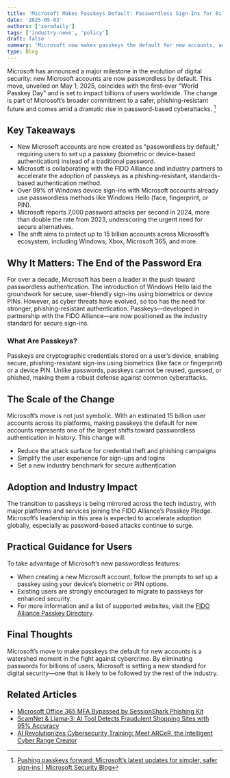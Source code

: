 ```yaml
---
title: 'Microsoft Makes Passkeys Default: Passwordless Sign-Ins for Billions of Users'
date: '2025-05-03'
authors: ['zerodaily']
tags: ['industry-news', 'policy']
draft: false
summary: 'Microsoft now makes passkeys the default for new accounts, accelerating the global shift to passwordless authentication and impacting billions of users across its platforms.'
type: Blog
---
```


Microsoft has announced a major milestone in the evolution of digital security: new Microsoft accounts are now passwordless by default. This move, unveiled on May 1, 2025, coincides with the first-ever "World Passkey Day" and is set to impact billions of users worldwide. The change is part of Microsoft’s broader commitment to a safer, phishing-resistant future and comes amid a dramatic rise in password-based cyberattacks. [^1]

## Key Takeaways

- New Microsoft accounts are now created as "passwordless by default," requiring users to set up a passkey (biometric or device-based authentication) instead of a traditional password.
- Microsoft is collaborating with the FIDO Alliance and industry partners to accelerate the adoption of passkeys as a phishing-resistant, standards-based authentication method.
- Over 99% of Windows device sign-ins with Microsoft accounts already use passwordless methods like Windows Hello (face, fingerprint, or PIN).
- Microsoft reports 7,000 password attacks per second in 2024, more than double the rate from 2023, underscoring the urgent need for secure alternatives.
- The shift aims to protect up to 15 billion accounts across Microsoft’s ecosystem, including Windows, Xbox, Microsoft 365, and more.

## Why It Matters: The End of the Password Era

For over a decade, Microsoft has been a leader in the push toward passwordless authentication. The introduction of Windows Hello laid the groundwork for secure, user-friendly sign-ins using biometrics or device PINs. However, as cyber threats have evolved, so too has the need for stronger, phishing-resistant authentication. Passkeys—developed in partnership with the FIDO Alliance—are now positioned as the industry standard for secure sign-ins.

### What Are Passkeys?

Passkeys are cryptographic credentials stored on a user’s device, enabling secure, phishing-resistant sign-ins using biometrics (like face or fingerprint) or a device PIN. Unlike passwords, passkeys cannot be reused, guessed, or phished, making them a robust defense against common cyberattacks.

## The Scale of the Change

Microsoft’s move is not just symbolic. With an estimated 15 billion user accounts across its platforms, making passkeys the default for new accounts represents one of the largest shifts toward passwordless authentication in history. This change will:

- Reduce the attack surface for credential theft and phishing campaigns
- Simplify the user experience for sign-ups and logins
- Set a new industry benchmark for secure authentication

## Adoption and Industry Impact

The transition to passkeys is being mirrored across the tech industry, with major platforms and services joining the FIDO Alliance’s Passkey Pledge. Microsoft’s leadership in this area is expected to accelerate adoption globally, especially as password-based attacks continue to surge.

## Practical Guidance for Users

To take advantage of Microsoft’s new passwordless features:

- When creating a new Microsoft account, follow the prompts to set up a passkey using your device’s biometric or PIN options.
- Existing users are strongly encouraged to migrate to passkeys for enhanced security.
- For more information and a list of supported websites, visit the [FIDO Alliance Passkey Directory](https://fidoalliance.org/passkeys-directory/).

## Final Thoughts

Microsoft’s move to make passkeys the default for new accounts is a watershed moment in the fight against cybercrime. By eliminating passwords for billions of users, Microsoft is setting a new standard for digital security—one that is likely to be followed by the rest of the industry.

## Related Articles

- [Microsoft Office 365 MFA Bypassed by SessionShark Phishing Kit](/blog/2025-04-26-microsoft-office-365-mfa-bypassed-by-sessionshark-phishing-kit)
- [ScamNet & Llama‑3: AI Tool Detects Fraudulent Shopping Sites with 95% Accuracy](/blog/2025-04-20-scamnet-llama3-ai-ecommerce-scam-detection)
- [AI Revolutionizes Cybersecurity Training: Meet ARCeR, the Intelligent Cyber Range Creator](/blog/2025-04-21-ai-revolutionizes-cybersecurity-training)

[^1]: [Pushing passkeys forward: Microsoft’s latest updates for simpler, safer sign-ins | Microsoft Security Blog](https://www.microsoft.com/en-us/security/blog/2025/05/01/pushing-passkeys-forward-microsofts-latest-updates-for-simpler-safer-sign-ins/)
